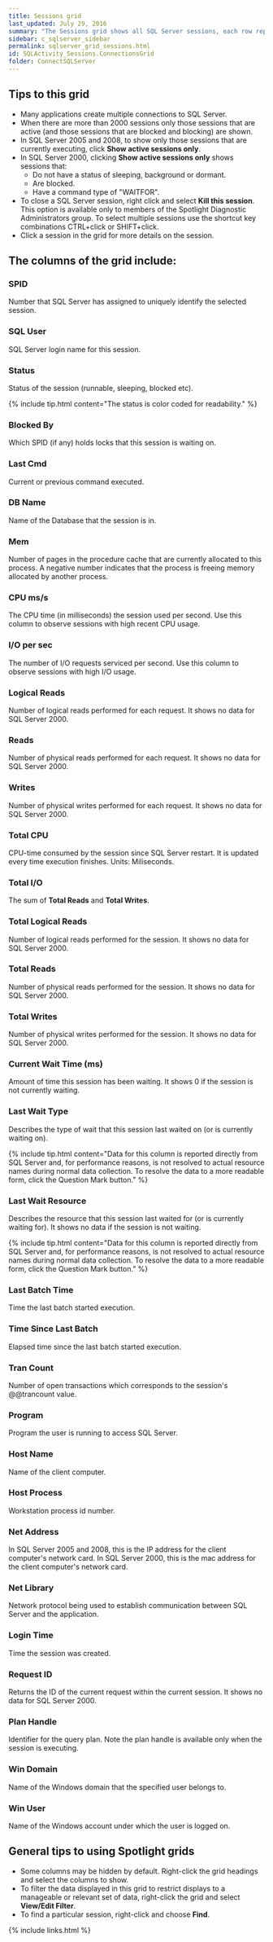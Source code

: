 ```yaml
---
title: Sessions grid
last_updated: July 29, 2016
summary: "The Sessions grid shows all SQL Server sessions, each row representing a single SQL Server session."
sidebar: c_sqlserver_sidebar
permalink: sqlserver_grid_sessions.html
id: SQLActivity_Sessions.ConnectionsGrid
folder: ConnectSQLServer
---
```


## Tips to this grid

* Many applications create multiple connections to SQL Server.
* When there are more than 2000 sessions only those sessions that are active (and those sessions that are blocked and blocking) are shown.
* In SQL Server 2005 and 2008, to show only those sessions that are currently executing, click **Show active sessions only**.
* In SQL Server 2000, clicking **Show active sessions only** shows sessions that:
   * Do not have a status of sleeping, background or dormant.
   * Are blocked.
   * Have a command type of "WAITFOR".
* To close a SQL Server session, right click and select **Kill this session**. This option is available only to members of the Spotlight Diagnostic Administrators group.  To select multiple sessions use the shortcut key combinations CTRL+click or SHIFT+click.
* Click a session in the grid for more details on the session.

## The columns of the grid include:

### SPID

Number that SQL Server has assigned to uniquely identify the selected session.

### SQL User

SQL Server login name for this session.

### Status

Status of the session (runnable, sleeping, blocked etc).

{% include tip.html content="The status is color coded for readability." %}

### Blocked By

Which SPID (if any) holds locks that this session is waiting on.

### Last Cmd

Current or previous command executed.

### DB Name

Name of the Database that the session is in.

### Mem

Number of pages in the procedure cache that are currently allocated to this process. A negative number indicates that the process is freeing memory allocated by another process.

### CPU ms/s

The CPU time (in milliseconds) the session used per second. Use this column to observe sessions with high recent CPU usage.

### I/O per sec

The number of I/O requests serviced per second. Use this column to observe sessions with high I/O usage.

### Logical Reads

Number of logical reads performed for each request.  It shows no data for SQL Server 2000.

### Reads

Number of physical reads performed for each request.  It shows no data for SQL Server 2000.

### Writes

Number of physical writes performed for each request.  It shows no data for SQL Server 2000.

### Total CPU

CPU-time consumed by the session since SQL Server restart. It is updated every time execution finishes. Units: Miliseconds.

### Total I/O

The sum of **Total Reads** and **Total Writes**.

### Total Logical Reads

Number of logical reads performed for the session. It shows no data for SQL Server 2000.

### Total Reads

Number of physical reads performed for the session. It shows no data for SQL Server 2000.

### Total Writes

Number of physical writes performed for the session. It shows no data for SQL Server 2000.

### Current Wait Time (ms)

Amount of time this session has been waiting. It shows 0 if the session is not currently waiting.

### Last Wait Type

Describes the type of wait that this session last waited on (or is currently waiting on).

{% include tip.html content="Data for this column is reported directly from SQL Server and, for performance reasons, is not resolved to actual resource names during normal data collection. To resolve the data to a more readable form, click the Question Mark button." %}

### Last Wait Resource

Describes the resource that this session last waited for (or is currently waiting for). It shows no data if the session is not waiting.

{% include tip.html content="Data for this column is reported directly from SQL Server and, for performance reasons, is not resolved to actual resource names during normal data collection. To resolve the data to a more readable form, click the Question Mark button." %}

### Last Batch Time

Time the last batch started execution.

### Time Since Last Batch

Elapsed time since the last batch started execution.

### Tran Count

Number of open transactions which corresponds to the session's @@trancount value.

### Program

Program the user is running to access SQL Server.

### Host Name

Name of the client computer.

### Host Process

Workstation process id number.

### Net Address

In SQL Server 2005 and 2008, this is the IP address for the client computer's network card.
In SQL Server 2000, this is the mac address for the client computer's network card.

### Net Library

Network protocol being used to establish communication between SQL Server and the application.

### Login Time

Time the session was created.

### Request ID

Returns the ID of the current request within the current session. It shows no data for SQL Server 2000.

### Plan Handle

Identifier for the query plan. Note the plan handle is available only when the session is executing.

### Win Domain

Name of the Windows domain that the specified user belongs to.

### Win User

Name of the Windows account under which the user is logged on.

## General tips to using Spotlight grids

* Some columns may be hidden by default. Right-click the grid headings and select the columns to show.
* To filter the data displayed in this grid to restrict displays to a manageable or relevant set of data, right-click the grid and select **View/Edit Filter**.
* To find a particular session, right-click and choose **Find**.



{% include links.html %}
